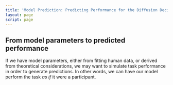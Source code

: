 ```yaml
---
title: 'Model Prediction: Predicting Performance for the Diffusion Decision Model'
layout: page
script: page
---
```


## From model parameters to predicted performance

If we have model parameters, either from fitting human data, or derived from theoretical
considerations, we may want to simulate task performance in order to generate predictions.
In other words, we can have our model perform the task *as if* it were a participant.

<!-- <htd-example-model k="0.2" >
  <discountable-control trials="10" run pause reset></discountable-control>
  <itc-task trials="10"></itc-task>
  <htd-curves interactive></htd-curves>
  <discountable-response trial feedback></discountable-response>
</htd-example-model> -->
